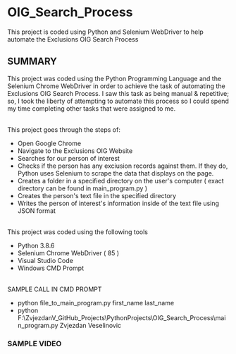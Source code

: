 # OIG_Search_Process
This project is coded using Python and Selenium WebDriver to help automate the Exclusions OIG Search Process

<h2>SUMMARY</h2>
This project was coded using the Python Programming Language and the Selenium Chrome WebDriver in order to achieve the task of automating the Exclusions OIG Search Process. I saw this task as being manual & repetitive; so, I took the liberty of attempting to automate this process so I could spend my time completing other tasks that were assigned to me.

<br>This project goes through the steps of:
- Open Google Chrome
- Navigate to the Exclusions OIG Website
- Searches for our person of interest
- Checks if the person has any exciusion records against them. If they do, Python uses Selenium to scrape the data that displays on the page. 
- Creates a folder in a specified directory on the user's computer ( exact directory can be found in main_program.py )
- Creates the person's text file in the specified directory 
- Writes the person of interest's information inside of the text file using JSON format

<br>This project was coded using the following tools
- Python 3.8.6
- Selenium Chrome WebDriver ( 85 )
- Visual Studio Code
- Windows CMD Prompt

<br>SAMPLE CALL IN CMD PROMPT
- python file_to_main_program.py first_name last_name
- python F:\ZvjezdanV_GitHub_Projects\PythonProjects\OIG_Search_Process\main_program.py Zvjezdan Veselinovic

<h3>SAMPLE VIDEO</h3>
